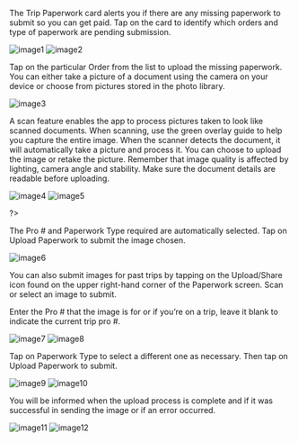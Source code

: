 The Trip Paperwork card alerts you if there are any missing paperwork to submit so you can get paid. Tap on the card to identify which orders and type of paperwork are pending submission.

![image1](_media/paperwork/image1.png)
![image2](_media/paperwork/image2.png)

Tap on the particular Order from the list to upload the missing paperwork. You can either take a picture of a document using the camera on your device or choose from pictures stored in the photo library.

![image3](_media/paperwork/image3.png)

A scan feature enables the app to process pictures taken to look like scanned documents. When scanning, use the green overlay guide to help you capture the entire image. When the scanner detects the document, it will automatically take a picture and process it. You can choose to upload the image or retake the picture. Remember that image quality is affected by lighting, camera angle and stability. Make sure the document details are readable before uploading. 

![image4](_media/paperwork/image4.png)
![image5](_media/paperwork/image5.png)

?> 

The Pro # and Paperwork Type required are automatically selected. Tap on Upload Paperwork to submit the image chosen.

![image6](_media/paperwork/image6.png)

You can also submit images for past trips by tapping on the Upload/Share icon found on the upper right-hand corner of the Paperwork screen. Scan or select an image to submit.

Enter the Pro # that the image is for or if you’re on a trip, leave it blank to indicate the current trip pro #.

![image7](_media/paperwork/image7.png)
![image8](_media/paperwork/image8.png)

Tap on Paperwork Type to select a different one as necessary. Then tap on Upload Paperwork to submit.

![image9](_media/paperwork/image9.png)
![image10](_media/paperwork/image10.png)

You will be informed when the upload process is complete and if it was successful in sending the image or if an error occurred.

![image11](_media/paperwork/image11.png)
![image12](_media/paperwork/image12.png)
